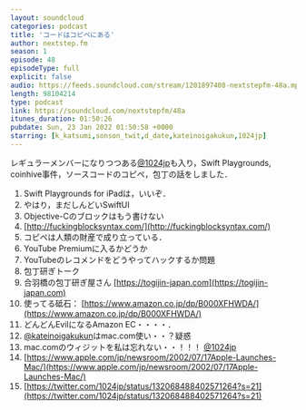 ```yaml
---
layout: soundcloud
categories: podcast
title: 'コードはコピペにある'
author: nextstep.fm
season: 1
episode: 48
episodeType: full
explicit: false
audio: https://feeds.soundcloud.com/stream/1201897408-nextstepfm-48a.mp3
length: 98104214
type: podcast
link: https://soundcloud.com/nextstepfm/48a
itunes_duration: 01:50:26
pubdate: Sun, 23 Jan 2022 01:50:58 +0000
starring: [k_katsumi,sonson_twit,d_date,kateinoigakukun,1024jp]
---
```


レギュラーメンバーになりつつある[@1024jp](https://twitter.com/@1024jp)も入り，Swift Playgrounds, coinhive事件，ソースコードのコピペ，包丁の話をしました．

1. Swift Playgrounds for iPadは，いいぞ．
2. やはり，まだしんどいSwiftUI
3. Objective-Cのブロックはもう書けない
7. [http://fuckingblocksyntax.com/](http://fuckingblocksyntax.com/)
4. コピペは人類の財産で成り立っている．
5. YouTube Premiumに入るかどうか
6. YouTubeのレコメンドをどうやってハックするか問題
8. 包丁研ぎトーク
9. 合羽橋の包丁研ぎ屋さん [https://togijin-japan.com](https://togijin-japan.com)
10. 使ってる砥石： [https://www.amazon.co.jp/dp/B000XFHWDA/](https://www.amazon.co.jp/dp/B000XFHWDA/)
11. どんどんEvilになるAmazon EC・・・・．
12. [@kateinoigakukun](https://twitter.com/@kateinoigakukun)はmac.com使い・・？疑惑
13. mac.comのウィジットを私は忘れない・・！！！ [@1024jp](https://twitter.com/@1024jp)
14. [https://www.apple.com/jp/newsroom/2002/07/17Apple-Launches-Mac/](https://www.apple.com/jp/newsroom/2002/07/17Apple-Launches-Mac/)
15. [https://twitter.com/1024jp/status/132068488402571264?s=21](https://twitter.com/1024jp/status/132068488402571264?s=21)
